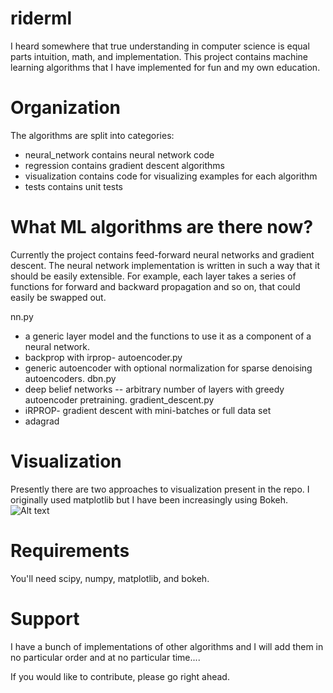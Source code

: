 # riderml
I heard somewhere that true understanding in computer science is equal parts intuition, math, and implementation.  This project contains machine learning algorithms that I have implemented for fun and my own education.

# Organization
The algorithms are split into categories:
 - neural_network contains neural network code
 - regression contains gradient descent algorithms
 - visualization contains code for visualizing examples for each algorithm
 - tests contains unit tests

# What ML algorithms are there now?
Currently the project contains feed-forward neural networks and gradient descent.  The neural network implementation is written in such a way that it should be easily extensible.  For example, each layer takes a series of functions for forward and backward propagation and so on, that could easily be swapped out.

nn.py
 - a generic layer model and the functions to use it as a component of a neural network.
 - backprop with irprop-
autoencoder.py
 - generic autoencoder with optional normalization for sparse denoising autoencoders.
dbn.py
 - deep belief networks -- arbitrary number of layers with greedy autoencoder pretraining.
gradient_descent.py
 - iRPROP- gradient descent with mini-batches or full data set
 - adagrad

# Visualization
Presently there are two approaches to visualization present in the repo. I originally used matplotlib but I have been increasingly using Bokeh.
![Alt text](http://github.com/arider/images/gradient_descent.jpg "Gradient descent example")

# Requirements
You'll need scipy, numpy, matplotlib, and bokeh.

# Support
I have a bunch of implementations of other algorithms and I will add them in no particular order and at no particular time....

If you would like to contribute, please go right ahead.
